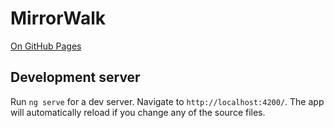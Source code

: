 # MirrorWalk

[On GitHub Pages](https://sywayyah.github.io/)

## Development server

Run `ng serve` for a dev server. Navigate to `http://localhost:4200/`. The app will automatically reload if you change any of the source files.
